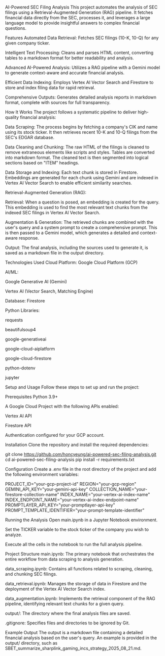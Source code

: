 AI-Powered SEC Filing Analysis
This project automates the analysis of SEC filings using a Retrieval-Augmented Generation (RAG) pipeline. It fetches financial data directly from the SEC, processes it, and leverages a large language model to provide insightful answers to complex financial questions.

Features
Automated Data Retrieval: Fetches SEC filings (10-K, 10-Q) for any given company ticker.

Intelligent Text Processing: Cleans and parses HTML content, converting tables to a markdown format for better readability and analysis.

Advanced AI-Powered Analysis: Utilizes a RAG pipeline with a Gemini model to generate context-aware and accurate financial analysis.

Efficient Data Indexing: Employs Vertex AI Vector Search and Firestore to store and index filing data for rapid retrieval.

Comprehensive Outputs: Generates detailed analysis reports in markdown format, complete with sources for full transparency.

How It Works
The project follows a systematic pipeline to deliver high-quality financial analysis:

Data Scraping: The process begins by fetching a company's CIK and name using its stock ticker. It then retrieves recent 10-K and 10-Q filings from the SEC's EDGAR database.

Data Cleaning and Chunking: The raw HTML of the filings is cleaned to remove extraneous elements like scripts and styles. Tables are converted into markdown format. The cleaned text is then segmented into logical sections based on "ITEM" headings.

Data Storage and Indexing: Each text chunk is stored in Firestore. Embeddings are generated for each chunk using Gemini and are indexed in Vertex AI Vector Search to enable efficient similarity searches.

Retrieval-Augmented Generation (RAG):

Retrieval: When a question is posed, an embedding is created for the query. This embedding is used to find the most relevant text chunks from the indexed SEC filings in Vertex AI Vector Search.

Augmentation & Generation: The retrieved chunks are combined with the user's query and a system prompt to create a comprehensive prompt. This is then passed to a Gemini model, which generates a detailed and context-aware response.

Output: The final analysis, including the sources used to generate it, is saved as a markdown file in the output directory.

Technologies Used
Cloud Platform: Google Cloud Platform (GCP)

AI/ML:

Google Generative AI (Gemini)

Vertex AI (Vector Search, Matching Engine)

Database: Firestore

Python Libraries:

requests

beautifulsoup4

google-generativeai

google-cloud-aiplatform

google-cloud-firestore

python-dotenv

jupyter

Setup and Usage
Follow these steps to set up and run the project:

Prerequisites
Python 3.9+

A Google Cloud Project with the following APIs enabled:

Vertex AI API

Firestore API

Authentication configured for your GCP account.

Installation
Clone the repository and install the required dependencies:

git clone https://github.com/honcyeung/ai-powered-sec-filing-analysis.git
cd ai-powered-sec-filing-analysis
pip install -r requirements.txt

Configuration
Create a .env file in the root directory of the project and add the following environment variables:

PROJECT_ID="your-gcp-project-id"
REGION="your-gcp-region"
GEMINI_API_KEY="your-gemini-api-key"
COLLECTION_NAME="your-firestore-collection-name"
INDEX_NAME="your-vertex-ai-index-name"
INDEX_ENDPOINT_NAME="your-vertex-ai-index-endpoint-name"
PROMPTLAYER_API_KEY="your-promptlayer-api-key"
PROMPT_TEMPLATE_IDENTIFIER="your-prompt-template-identifier"

Running the Analysis
Open main.ipynb in a Jupyter Notebook environment.

Set the TICKER variable to the stock ticker of the company you wish to analyze.

Execute all the cells in the notebook to run the full analysis pipeline.

Project Structure
main.ipynb: The primary notebook that orchestrates the entire workflow from data scraping to analysis generation.

data_scraping.ipynb: Contains all functions related to scraping, cleaning, and chunking SEC filings.

data_retrieval.ipynb: Manages the storage of data in Firestore and the deployment of the Vertex AI Vector Search index.

data_augmentation.ipynb: Implements the retrieval component of the RAG pipeline, identifying relevant text chunks for a given query.

output/: The directory where the final analysis files are saved.

.gitignore: Specifies files and directories to be ignored by Git.

Example Output
The output is a markdown file containing a detailed financial analysis based on the user's query. An example is provided in the output/ directory, such as SBET_summarize_sharplink_gaming_incs_strategy_2025_08_21.md.
